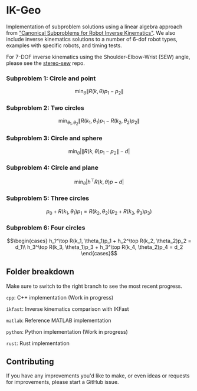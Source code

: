 # IK-Geo
Implementation of subproblem solutions using a linear algebra approach from ["Canonical Subproblems for Robot Inverse Kinematics"](https://arxiv.org/abs/2211.05737). We also include inverse kinematics solutions to a number of 6-dof robot types, examples with specific robots, and timing tests.

For 7-DOF inverse kinematics using the Shoulder-Elbow-Wrist (SEW) angle, please see the [stereo-sew](https://github.com/rpiRobotics/stereo-sew) repo.

### Subproblem 1: Circle and point

$$\min_\theta \lVert R(k,\theta)p_1 - p_2\rVert$$

### Subproblem 2: Two circles

$$\min_{\theta_1,\theta_2} \lVert R(k_1,\theta_1)p_1 - R(k_2,\theta_2)p_2\rVert$$

### Subproblem 3: Circle and sphere

$$\min_\theta \lvert \lVert R(k,\theta)p_1-p_2\rVert-d\rvert$$

### Subproblem 4: Circle and plane

$$\min_\theta \lvert h^\top R(k,\theta)p -d \rvert$$

### Subproblem 5: Three circles

$$ p_0 + R(k_1,\theta_1)p_1=
 R(k_2,\theta_2)(p_2+ R(k_3,\theta_3)p_3)$$

### Subproblem 6: Four circles

$$\begin{cases}
    h_1^\top R(k_1, \theta_1)p_1 + h_2^\top R(k_2, \theta_2)p_2 = d_1\\
    h_3^\top R(k_3, \theta_1)p_3 + h_3^\top R(k_4, \theta_2)p_4 = d_2
\end{cases}$$

## Folder breakdown
Make sure to switch to the right branch to see the most recent progress.

`cpp`: C++ implementation (Work in progress)

`ikfast`: Inverse kinematics comparison with IKFast

`matlab`: Reference MATLAB implementation

`python`: Python implementation (Work in progress)

`rust`: Rust implementation

## Contributing
If you have any improvements you'd like to make, or even ideas or requests for improvements, please start a GitHub issue.
